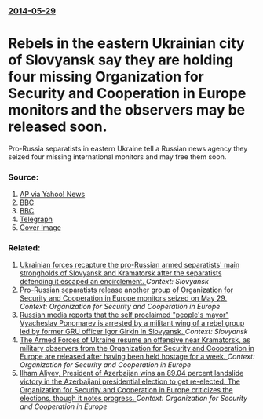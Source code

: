 ### [2014-05-29](/news/2014/05/29/index.md)

# Rebels in the eastern Ukrainian city of Slovyansk say they are holding four missing Organization for Security and Cooperation in Europe monitors and the observers may be released soon. 

Pro-Russia separatists in eastern Ukraine tell a Russian news agency they seized four missing international monitors and may free them soon.


### Source:

1. [AP via Yahoo! News](http://news.yahoo.com/rebel-leader-says-men-holding-osce-monitors-060752077.html)
2. [BBC](http://www.bbc.com/news/world-europe-27616126#)
3. [BBC](http://www.bbc.com/news/world-europe-27618681)
4. [Telegraph](http://www.telegraph.co.uk/news/worldnews/europe/ukraine/10863933/Ukraines-rebels-in-crisis-after-Donetsk-coup.html)
4. [Cover Image](http://ichef.bbci.co.uk/news/1024/media/images/75166000/jpg/_75166426_75166425.jpg)

### Related:

1. [Ukrainian forces recapture the pro-Russian armed separatists' main strongholds of Slovyansk and Kramatorsk after the separatists defending it escaped an encirclement. ](/news/2014/07/5/ukrainian-forces-recapture-the-pro-russian-armed-separatists-main-strongholds-of-slovyansk-and-kramatorsk-after-the-separatists-defending-i.md) _Context: Slovyansk_
2. [Pro-Russian separatists release another group of Organization for Security and Cooperation in Europe monitors seized on May 29. ](/news/2014/06/29/pro-russian-separatists-release-another-group-of-organization-for-security-and-cooperation-in-europe-monitors-seized-on-may-29.md) _Context: Organization for Security and Cooperation in Europe_
3. [Russian media reports that the self proclaimed "people's mayor" Vyacheslav Ponomarev is arrested by a militant wing of a rebel group led by former GRU officer Igor Girkin in Slovyansk. ](/news/2014/06/11/russian-media-reports-that-the-self-proclaimed-people-s-mayor-vyacheslav-ponomarev-is-arrested-by-a-militant-wing-of-a-rebel-group-led-by.md) _Context: Slovyansk_
4. [The Armed Forces of Ukraine resume an offensive near Kramatorsk, as military observers from the Organization for Security and Cooperation in Europe are released after having been held hostage for a week. ](/news/2014/05/3/the-armed-forces-of-ukraine-resume-an-offensive-near-kramatorsk-as-military-observers-from-the-organization-for-security-and-cooperation-in.md) _Context: Organization for Security and Cooperation in Europe_
5. [ Ilham Aliyev, President of Azerbaijan wins an 89.04 percent landslide victory in the Azerbaijani presidential election to get re-elected. The Organization for Security and Cooperation in Europe criticizes the elections, though it notes progress. ](/news/2008/10/16/ilham-aliyev-president-of-azerbaijan-wins-an-89-04-percent-landslide-victory-in-the-azerbaijani-presidential-election-to-get-re-elected-t.md) _Context: Organization for Security and Cooperation in Europe_
